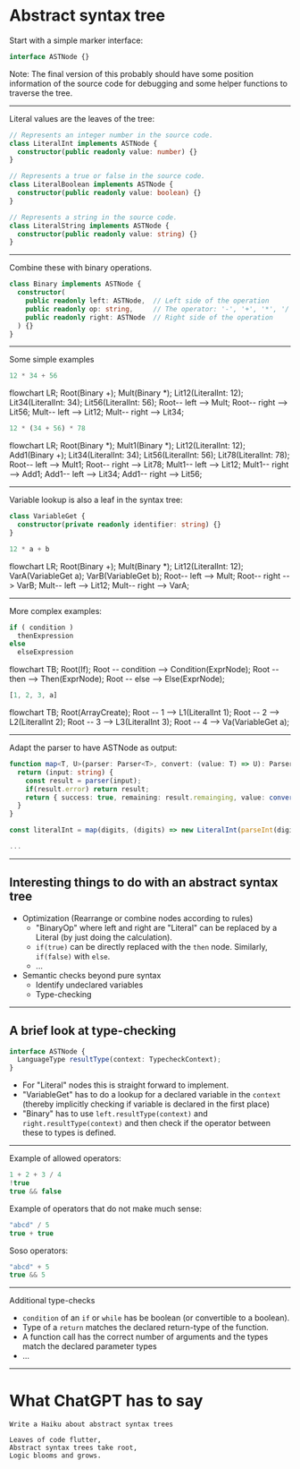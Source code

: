 

# Abstract syntax tree

Start with a simple marker interface:
```ts
interface ASTNode {}
```
Note: The final version of this probably should have some position information of the source code for debugging and some helper functions to traverse the tree.

---

Literal values are the leaves of the tree:
```ts
// Represents an integer number in the source code.
class LiteralInt implements ASTNode {
  constructor(public readonly value: number) {}
}

// Represents a true or false in the source code.
class LiteralBoolean implements ASTNode {
  constructor(public readonly value: boolean) {}
}

// Represents a string in the source code.
class LiteralString implements ASTNode {
  constructor(public readonly value: string) {}
}
```

---

Combine these with binary operations.

```ts
class Binary implements ASTNode {
  constructor(
    public readonly left: ASTNode,  // Left side of the operation
    public readonly op: string,     // The operator: '-', '+', '*', '/'
    public readonly right: ASTNode  // Right side of the operation
  ) {}
}
```

---

Some simple examples

<div class="colums12">

```ts
12 * 34 + 56
```

<div class="mermaid">
flowchart LR;
    Root(Binary +);
    Mult(Binary *);
    Lit12(LiteralInt: 12);
    Lit34(LiteralInt: 34);
    Lit56(LiteralInt: 56);
    Root-- left --> Mult;
    Root-- right --> Lit56;
    Mult-- left --> Lit12;
    Mult-- right --> Lit34;
</div>
</div>

<div class="colums12">

```ts
12 * (34 + 56) * 78
```

<div class="mermaid">
flowchart LR;
    Root(Binary *);
    Mult1(Binary *);
    Lit12(LiteralInt: 12);
    Add1(Binary +);
    Lit34(LiteralInt: 34);
    Lit56(LiteralInt: 56);
    Lit78(LiteralInt: 78);
    Root-- left --> Mult1;
    Root-- right --> Lit78;
    Mult1-- left --> Lit12;
    Mult1-- right --> Add1;
    Add1-- left --> Lit34;
    Add1-- right --> Lit56;
</div>
</div>

---

Variable lookup is also a leaf in the syntax tree:
```ts
class VariableGet {
  constructor(private readonly identifier: string) {}
}
```

<div class="colums12">

```ts
12 * a + b
```

<div class="mermaid">
flowchart LR;
    Root(Binary +);
    Mult(Binary *);
    Lit12(LiteralInt: 12);
    VarA(VariableGet a);
    VarB(VariableGet b);
    Root-- left --> Mult;
    Root-- right --> VarB;
    Mult-- left --> Lit12;
    Mult-- right --> VarA;
</div>
</div>

---

More complex examples:

<div class="colums12">

```ts
if ( condition ) 
  thenExpression
else
  elseExpression
```

<div class="mermaid">
flowchart TB;
    Root(If);
    Root -- condition --> Condition(ExprNode);
    Root -- then --> Then(ExprNode);
    Root -- else --> Else(ExprNode);
</div>
</div>

<div class="colums12">

```ts
[1, 2, 3, a]
```

<div class="mermaid">
flowchart TB;
    Root(ArrayCreate);
    Root -- 1 --> L1(LiteralInt 1);
    Root -- 2 --> L2(LiteralInt 2);
    Root -- 3 --> L3(LiteralInt 3);
    Root -- 4 --> Va(VariableGet a);
</div>
</div>

---

Adapt the parser to have ASTNode as output:

```ts
function map<T, U>(parser: Parser<T>, convert: (value: T) => U): Parser<U> {
  return (input: string) {
    const result = parser(input);
    if(result.error) return result;
    return { success: true, remaining: result.remainging, value: convert(result.value) };
  }
}

const literalInt = map(digits, (digits) => new LiteralInt(parseInt(digits)) )

...
```

---

## Interesting things to do with an abstract syntax tree

- Optimization (Rearrange or combine nodes according to rules)
  - "BinaryOp" where left and right are "Literal" can be replaced by a Literal (by just doing the calculation).
  - `if(true)` can be directly replaced with the `then` node. Similarly, `if(false)` with `else`.
  - ...
- Semantic checks beyond pure syntax
  - Identify undeclared variables
  - Type-checking
---

## A brief look at type-checking

```ts
interface ASTNode {
  LanguageType resultType(context: TypecheckContext);
}
```

- For "Literal" nodes this is straight forward to implement.
- "VariableGet" has to do a lookup for a declared variable in the `context` (thereby implicitly checking if variable is declared in the first place)
- "Binary" has to use `left.resultType(context)` and `right.resultType(context)` and then check if the operator between these to types is defined.

---

Example of allowed operators:
```ts
1 + 2 + 3 / 4
!true
true && false
```

Example of operators that do not make much sense:
```ts
"abcd" / 5
true + true
```

Soso operators:
```ts
"abcd" + 5
true && 5
```

---

Additional type-checks

- `condition` of an `if` or `while` has be boolean (or convertible to a boolean).
- Type of a `return` matches the declared return-type of the function.
- A function call has the correct number of arguments and the types match the declared parameter types
- ...

---

# What ChatGPT has to say

```
Write a Haiku about abstract syntax trees
```

```
Leaves of code flutter,
Abstract syntax trees take root,
Logic blooms and grows.
```
